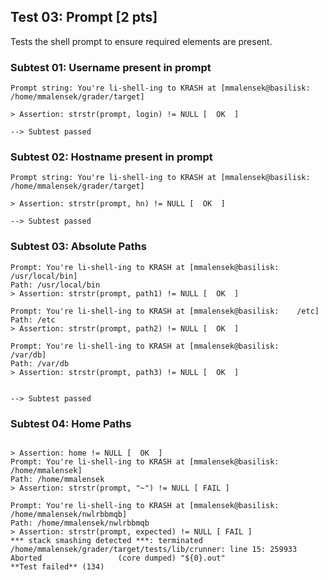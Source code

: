 ## Test 03: Prompt [2 pts]

Tests the shell prompt to ensure required elements are present.

### Subtest 01: Username present in prompt
```
Prompt string: You're li-shell-ing to KRASH at [mmalensek@basilisk:	/home/mmalensek/grader/target]

> Assertion: strstr(prompt, login) != NULL [  OK  ]

--> Subtest passed
```

### Subtest 02: Hostname present in prompt
```
Prompt string: You're li-shell-ing to KRASH at [mmalensek@basilisk:	/home/mmalensek/grader/target]

> Assertion: strstr(prompt, hn) != NULL [  OK  ]

--> Subtest passed
```

### Subtest 03: Absolute Paths
```
Prompt: You're li-shell-ing to KRASH at [mmalensek@basilisk:	/usr/local/bin]
Path: /usr/local/bin
> Assertion: strstr(prompt, path1) != NULL [  OK  ]

Prompt: You're li-shell-ing to KRASH at [mmalensek@basilisk:	/etc]
Path: /etc
> Assertion: strstr(prompt, path2) != NULL [  OK  ]

Prompt: You're li-shell-ing to KRASH at [mmalensek@basilisk:	/var/db]
Path: /var/db
> Assertion: strstr(prompt, path3) != NULL [  OK  ]


--> Subtest passed
```

### Subtest 04: Home Paths
```

> Assertion: home != NULL [  OK  ]
Prompt: You're li-shell-ing to KRASH at [mmalensek@basilisk:	/home/mmalensek]
Path: /home/mmalensek
> Assertion: strstr(prompt, "~") != NULL [ FAIL ]

Prompt: You're li-shell-ing to KRASH at [mmalensek@basilisk:	/home/mmalensek/nwlrbbmqb]
Path: /home/mmalensek/nwlrbbmqb
> Assertion: strstr(prompt, expected) != NULL [ FAIL ]
*** stack smashing detected ***: terminated
/home/mmalensek/grader/target/tests/lib/crunner: line 15: 259933 Aborted                 (core dumped) "${0}.out"
**Test failed** (134)
